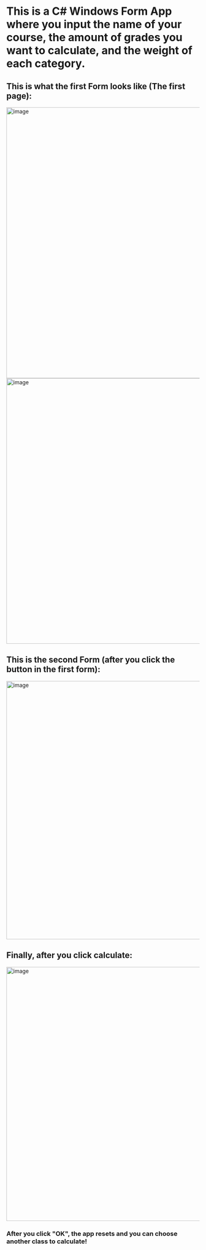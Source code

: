 # This is a C# Windows Form App where you input the name of your course, the amount of grades you want to calculate, and the weight of each category. 

## This is what the first Form looks like (The first page):
<img width="925" height="705" alt="image" src="https://github.com/user-attachments/assets/99cd0de7-7c9f-46fa-8014-189ab9502f02" />
<img width="907" height="691" alt="image" src="https://github.com/user-attachments/assets/4a53bf8d-8cb8-440b-af67-0a0d0632af70" />


## This is the second Form (after you click the button in the first form):
<img width="913" height="672" alt="image" src="https://github.com/user-attachments/assets/4e2ddb25-f9f5-4f7f-8783-10c3bb96675e" />

## Finally, after you click calculate:
<img width="908" height="661" alt="image" src="https://github.com/user-attachments/assets/f7d5ab42-91b7-47fa-b341-46c2581183a5" />

### After you click "OK", the app resets and you can choose another class to calculate!



